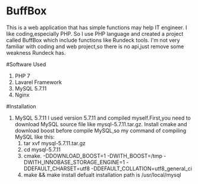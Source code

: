 # BuffBox

This is a web application that has simple functions may help IT engineer.
I like coding,especially PHP.
So I use PHP language and created a project called BuffBox which include functions like Rundeck tools.
I'm not very familiar with coding and web project,so there is no api,just remove some weakness Rundeck has.

#Software Used
1. PHP 7
2. Lavarel Framework
3. MySQL 5.7.11
4. Nginx

#Installation
1. MySQL 5.7.11
I used version 5.7.11 and compiled myself.First,you need to download MySQL source file like mysql-5.7.11.tar.gz.
Install cmake and download boost before compile MySQL,so my command of compiling MySQL like this:
   1. tar xvf mysql-5.7.11.tar.gz
   2. cd mysql-5.7.11
   3. cmake. -DDOWNLOAD_BOOST=1 -DWITH_BOOST=/tmp -DWITH_INNOBASE_STORAGE_ENGINE=1 -DDEFAULT_CHARSET=utf8 -DDEFAULT_COLLATION=utf8_general_ci
   4. make && make install
defualt installation path is /usr/local/mysql
